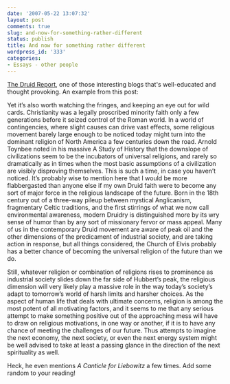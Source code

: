 ```yaml
---
date: '2007-05-22 13:07:32'
layout: post
comments: true
slug: and-now-for-something-rather-different
status: publish
title: And now for something rather different
wordpress_id: '333'
categories:
- Essays - other people
---
```



[
The Druid Report](http://thearchdruidreport.blogspot.com/2007/05/religion-and-peak-oil-next-spirituality.html), one of those interesting blogs that's well-educated and thought provoking. An example from this post:



> 
Yet it’s also worth watching the fringes, and keeping an eye out for wild cards. Christianity was a legally proscribed minority faith only a few generations before it seized control of the Roman world. In a world of contingencies, where slight causes can drive vast effects, some religious movement barely large enough to be noticed today might turn into the dominant religion of North America a few centuries down the road. Arnold Toynbee noted in his massive A Study of History that the downslope of civilizations seem to be the incubators of universal religions, and rarely so dramatically as in times when the most basic assumptions of a civilization are visibly disproving themselves. This is such a time, in case you haven’t noticed.
It’s probably wise to mention here that I would be more flabbergasted than anyone else if my own Druid faith were to become any sort of major force in the religious landscape of the future. Born in the 18th century out of a three-way pileup between mystical Anglicanism, fragmentary Celtic traditions, and the first stirrings of what we now call environmental awareness, modern Druidry is distinguished more by its wry sense of humor than by any sort of missionary fervor or mass appeal. Many of us in the contemporary Druid movement are aware of peak oil and the other dimensions of the predicament of industrial society, and are taking action in response, but all things considered, the Church of Elvis probably has a better chance of becoming the universal religion of the future than we do.

Still, whatever religion or combination of religions rises to prominence as industrial society slides down the far side of Hubbert’s peak, the religious dimension will very likely play a massive role in the way today’s society’s adapt to tomorrow’s world of harsh limits and harsher choices. As the aspect of human life that deals with ultimate concerns, religion is among the most potent of all motivating factors, and it seems to me that any serious attempt to make something positive out of the approaching mess will have to draw on religious motivations, in one way or another, if it is to have any chance of meeting the challenges of our future. Thus attempts to imagine the next economy, the next society, or even the next energy system might be well advised to take at least a passing glance in the direction of the next spirituality as well.




Heck, he even mentions _A Canticle for Liebowitz_ a few times. Add some random to your reading!
